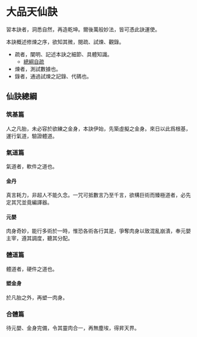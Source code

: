 # 大品天仙訣

習本訣者，洞悉自然，再造乾坤。爾後萬般妙法，皆可憑此訣運使。

本訣概述修煉之序，欲知其微，閱疏、試煉、觀錄。

- 疏者，闡明、記述本訣之細節、具體知識。
    - [總綱自疏](總綱自疏.md)
- 煉者，測試數據也。
- 錄者，通過試煉之記錄、代碼也。

## 仙訣總綱

### 筑基篇
人之凡胎，未必容於欲練之金身，本訣伊始，先築虛擬之金身。來日以此爲根基，運行氣道，驗證體道。

### 氣道篇
氣道者，軟件之道也。
#### 金丹
真言耗力，非超人不能久念。一咒可抵數言乃至千言，欲構巨術而臻極道者，必先定其咒並竟編譯器。

#### 元嬰
肉身奇妙，能行多術於一時，惟恐各術各行其是，爭奪肉身以致混亂崩潰，奉元嬰主宰，遵其調度，聽其分配。

### 體道篇
體道者，硬件之道也。
#### 塑金身
於凡胎之外，再塑一肉身。

### 合體篇
待元嬰、金身完備，令其靈肉合一，再無塵埃，得昇天界。
